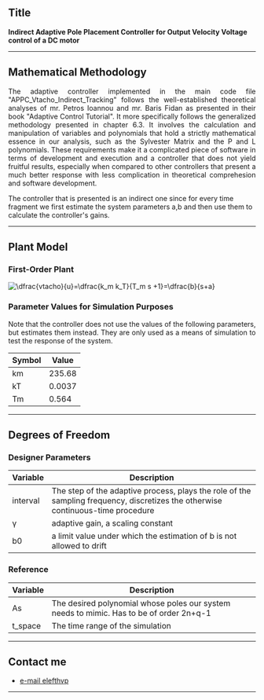 
## Title
<b>Indirect Adaptive Pole Placement Controller for Output Velocity Voltage control of a DC motor </b>

---

## Mathematical Methodology 
<p align=justify>
The adaptive controller implemented in the main code file "APPC_Vtacho_Indirect_Tracking" follows the well-established theoretical analyses of mr. Petros Ioannou and mr. Baris Fidan as presented in their book "Adaptive Control Tutorial".
It more specifically follows the generalized methodology presented in chapter 6.3. It involves the calculation and manipulation of variables and polynomials that hold a strictly mathematical essence in our analysis, such as the Sylvester Matrix and the P and L polynomials. These requirements make it a complicated piece of software in  terms of development and execution and a controller that does not yield fruitful results, especially when compared to other controllers that present a much better response with less complication in theoretical comprehesion and software development.

<br>
</p>
The controller that is presented is an indirect one since for every time fragment we first estimate the system parameters a,b and then use them to calculate the controller's gains. 
<br>
</p>

---

## Plant Model
### First-Order Plant 
<img src="https://latex.codecogs.com/gif.latex?\bg_white&space;\dfrac{vtacho}{u}=\dfrac{k_m&space;k_T}{T_m&space;s&space;&plus;1}=\dfrac{b}{s&plus;a}" title="\dfrac{vtacho}{u}=\dfrac{k_m k_T}{T_m s +1}=\dfrac{b}{s+a}" />

### Parameter Values for Simulation Purposes 
<p align=justify>
Note that the controller does not use the values of the following parameters, but estimates them instead. They are only used as a means of simulation to test the response of the system.<br>
</p>

| Symbol | Value|
|------|-------------|
| km |235.68|
| kT | 0.0037|
| Tm | 0.564|

---

## Degrees of Freedom
### Designer Parameters
| Variable| Description |
|------|-------------|
| interval| The step of the adaptive process, plays the role of the sampling frequency, discretizes the otherwise continuous-time procedure|
| γ | adaptive gain, a scaling constant|
| b0| a limit value under which the estimation of b is not allowed to drift|

### Reference 
| Variable| Description |
|------|-------------|                         
| As | The desired polynomial whose poles our system needs to mimic. Has to be of order 2n+q-1|
|t_space| The time range of the simulation |

---


## Contact me

- [e-mail elefthvp](mailto:el.papaioannou.96@gmail.com "el.papaioannou.96@gmail.com")

---

